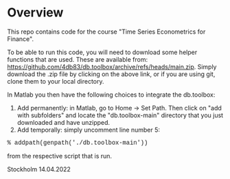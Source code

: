 # Overview
This repo contains code for the course "Time Series Econometrics for Finance".

To be able to run this code, you will need to download some helper functions that are used. These are available from:
https://github.com/4db83/db.toolbox/archive/refs/heads/main.zip.
Simply download the .zip file by clicking on the above link, or if you are using git, clone them to your local directory.

In Matlab you then have the following choices to integrate the db.toolbox:
1) Add permanently: in Matlab, go to Home -> Set Path. Then click on "add with subfolders" and locate the "db.toolbox-main" directory that you just downloaded and have unzipped.
2) Add temporally: simply uncomment line number 5:
<span style="font-family:Courier New;">
  % addpath(genpath('./db.toolbox-main'))
</span>

from the respective script that is run.


Stockholm 14.04.2022
